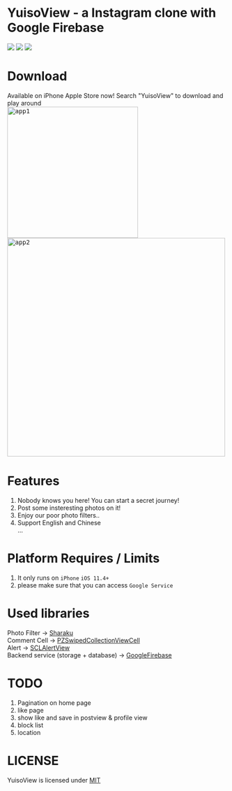 # YuisoView - a Instagram clone with Google Firebase

![](https://img.shields.io/github/license/mashape/apistatus.svg)
![](https://img.shields.io/badge/platform-ios11.4%2B-orange.svg)
![](https://img.shields.io/badge/language-swift4.2-brightgreen.svg)

# Download
Available on iPhone Apple Store now! Search "YuisoView" to download and play around  
<kbd><img src="https://github.com/RenruiLiu/YuisoView/blob/master/InsViewer/Assets.xcassets/assets/appleStore1.png" alt="app1" width="300"/></kbd>
        <kbd><tr><td><img src="https://github.com/RenruiLiu/YuisoView/blob/master/InsViewer/Assets.xcassets/assets/appleStore2.png" alt="app2" width="500"/></kbd>

# Features
1. Nobody knows you here! You can start a secret journey!
2. Post some insteresting photos on it!
3. Enjoy our poor photo filters..  
4. Support English and Chinese  
...

# Platform Requires / Limits
1. It only runs on `iPhone` `iOS 11.4+`  
2. please make sure that you can access `Google Service`

# Used libraries
Photo Filter -> [Sharaku](https://github.com/makomori/Sharaku)  
Comment Cell -> [PZSwipedCollectionViewCell](https://github.com/EvoIos/PZSwipedCollectionViewCell)  
Alert -> [SCLAlertView](https://github.com/vikmeup/SCLAlertView-Swift)  
Backend service (storage + database) -> [GoogleFirebase](https://firebase.google.com/)

# TODO
1. Pagination on home page  
2. like page   
3. show like and save in postview & profile view  
4. block list  
5. location

# LICENSE
YuisoView is licensed under [MIT](https://github.com/RenruiLiu/YuisoView/blob/master/LICENSE)
